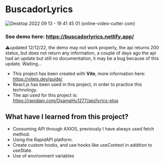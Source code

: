# BuscadorLyrics

![Desktop 2022 09 13 - 19 41 45 01 (online-video-cutter com)](https://user-images.githubusercontent.com/89318618/189973877-9b979a47-18c4-4403-9ca4-302991b0ec9c.gif)
### See demo here: https://buscadorlyrics.netlify.app/
⚠️updated 12/12/22, the demo may not work properly, the api returns 200 status, but does not return any information, a couple of days ago the api had an update but still no documentation, it may be a bug because of this update. Waiting...
- This project has been created with **Vite**, more information here: https://vitejs.dev/guide/
- React.js has been used in this project, in order to practice this technology. 
- The api used for this project is: https://rapidapi.com/OsamaHu1277/api/lyrics-plus
## What have I learned from this project?
- Consuming API through AXIOS, previously I have always used fetch method.
- Using the RapidAPI platform.
- Create custom hooks, and use hooks like useContext in addition to useState.
- Use of environment variables



